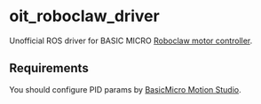 # oit_roboclaw_driver

Unofficial ROS driver for BASIC MICRO [Roboclaw motor controller](https://www.basicmicro.com/motor-controller).

## Requirements

You should configure PID params by [BasicMicro Motion Studio](https://www.basicmicro.com/downloads).
